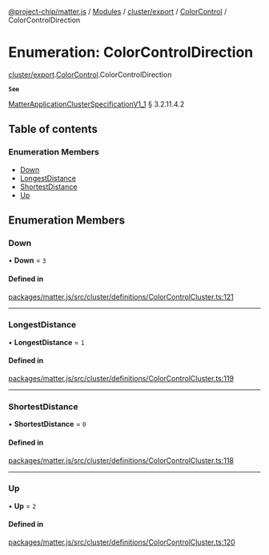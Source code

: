 [@project-chip/matter.js](../README.md) / [Modules](../modules.md) / [cluster/export](../modules/cluster_export.md) / [ColorControl](../modules/cluster_export.ColorControl.md) / ColorControlDirection

# Enumeration: ColorControlDirection

[cluster/export](../modules/cluster_export.md).[ColorControl](../modules/cluster_export.ColorControl.md).ColorControlDirection

**`See`**

[MatterApplicationClusterSpecificationV1_1](../interfaces/spec_export.MatterApplicationClusterSpecificationV1_1.md) § 3.2.11.4.2

## Table of contents

### Enumeration Members

- [Down](cluster_export.ColorControl.ColorControlDirection.md#down)
- [LongestDistance](cluster_export.ColorControl.ColorControlDirection.md#longestdistance)
- [ShortestDistance](cluster_export.ColorControl.ColorControlDirection.md#shortestdistance)
- [Up](cluster_export.ColorControl.ColorControlDirection.md#up)

## Enumeration Members

### Down

• **Down** = ``3``

#### Defined in

[packages/matter.js/src/cluster/definitions/ColorControlCluster.ts:121](https://github.com/project-chip/matter.js/blob/e87b236f/packages/matter.js/src/cluster/definitions/ColorControlCluster.ts#L121)

___

### LongestDistance

• **LongestDistance** = ``1``

#### Defined in

[packages/matter.js/src/cluster/definitions/ColorControlCluster.ts:119](https://github.com/project-chip/matter.js/blob/e87b236f/packages/matter.js/src/cluster/definitions/ColorControlCluster.ts#L119)

___

### ShortestDistance

• **ShortestDistance** = ``0``

#### Defined in

[packages/matter.js/src/cluster/definitions/ColorControlCluster.ts:118](https://github.com/project-chip/matter.js/blob/e87b236f/packages/matter.js/src/cluster/definitions/ColorControlCluster.ts#L118)

___

### Up

• **Up** = ``2``

#### Defined in

[packages/matter.js/src/cluster/definitions/ColorControlCluster.ts:120](https://github.com/project-chip/matter.js/blob/e87b236f/packages/matter.js/src/cluster/definitions/ColorControlCluster.ts#L120)
